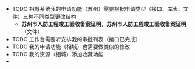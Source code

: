 - TODO 相城系统我的申请功能（苏州）需要根据申请类型（接口、库表、文件）三种不同类型更改结构
	- **苏州市人防工程竣工验收备案证明**，**苏州市人防工程竣工验收备案证明**（文件）
- TODO 工作台需要听安排我的审批列表（接口已完成）
- TODO 我的申请功能（相城）也需要做类似的修改
- TODO 我的资源（相城）添加收藏功能
-